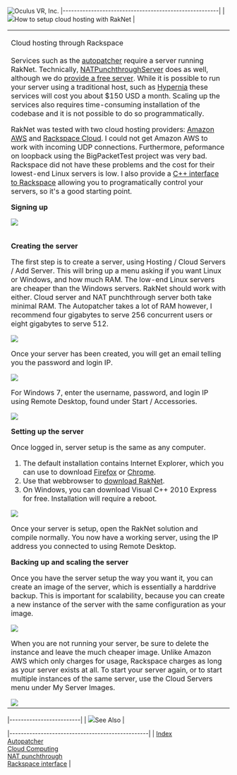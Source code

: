 <span style="background-color: rgb(255, 255, 255);">![Oculus VR, Inc.](RakNet_Icon_Final-copy.jpg)</span>
|-------------------------------------------------------|
| ![](spacer.gif)How to setup cloud hosting with RakNet |

<table>
<colgroup>
<col width="100%" />
</colgroup>
<tbody>
<tr class="odd">
<td align="left"><p><span class="RakNetBlueHeader">Cloud hosting through Rackspace</span><br /><br /> Services such as the <a href="autopatcher.html">autopatcher</a> require a server running RakNet. Technically, <a href="natpunchthrough.html">NATPunchthroughServer</a> does as well, although we do <a href="http://www.jenkinssoftware.com/forum/index.php?topic=5006.0">provide a free server</a>. While it is possible to run your server using a traditional host, such as <a href="http://www.hypernia.com/">Hypernia</a> these services will cost you about $150 USD a month. Scaling up the services also requires time-consuming installation of the codebase and it is not possible to do so programmatically.</p>
<p>RakNet was tested with two cloud hosting providers: <a href="http://aws.amazon.com/">Amazon AWS</a> and <a href="http://www.rackspace.com/cloud/">Rackspace Cloud</a>. I could not get Amazon AWS to work with incoming UDP connections. Furthermore, peformance on loopback using the BigPacketTest project was very bad. Rackspace did not have these problems and the cost for their lowest-end Linux servers is low. I also provide a <a href="rackspaceinterface.html">C++ interface to Rackspace</a> allowing you to programatically control your servers, so it's a good starting point.</p>
<p><strong>Signing up</strong></p>
<p><img src="cloudhosting1.jpg" /></p>
<p><br /> <strong>Creating the server</strong></p>
<p>The first step is to create a server, using Hosting / Cloud Servers / Add Server. This will bring up a menu asking if you want Linux or Windows, and how much RAM. The low-end Linux servers are cheaper than the Windows servers. RakNet should work with either. Cloud server and NAT punchthrough server both take minimal RAM. The Autopatcher takes a lot of RAM however, I recommend four gigabytes to serve 256 concurrent users or eight gigabytes to serve 512.</p>
<p><img src="cloudhosting2.jpg" /></p>
<p>Once your server has been created, you will get an email telling you the password and login IP.</p>
<p><img src="cloudhosting3.jpg" /></p>
<p>For Windows 7, enter the username, password, and login IP using Remote Desktop, found under Start / Accessories.</p>
<p><img src="cloudhosting4.jpg" /></p>
<p></p>
<p><strong>Setting up the server</strong></p>
<p>Once logged in, server setup is the same as any computer.</p>
<ol>
<li>The default installation contains Internet Explorer, which you can use to download <a href="http://www.mozilla.com/en-US/firefox/">Firefox</a> or <a href="http://www.google.com/chrome">Chrome</a>.</li>
<li>Use that webbrowser to <a href="http://www.jenkinssoftware.com/download.html">download RakNet</a>.</li>
<li>On Windows, you can download Visual C++ 2010 Express for free. Installation will require a reboot.</li>
</ol>
<p><img src="cloudhosting5.jpg" /></p>
<p>Once your server is setup, open the RakNet solution and compile normally. You now have a working server, using the IP address you connected to using Remote Desktop.</p>
<p><strong>Backing up and scaling the server</strong></p>
<p>Once you have the server setup the way you want it, you can create an image of the server, which is essentially a harddrive backup. This is important for scalability, because you can create a new instance of the server with the same configuration as your image.</p>
<p><img src="cloudhosting6.jpg" /></p>
<p>When you are not running your server, be sure to delete the instance and leave the much cheaper image. Unlike Amazon AWS which only charges for usage, Rackspace charges as long as your server exists at all. To start your server again, or to start multiple instances of the same server, use the Cloud Servers menu under My Server Images.</p>
<img src="cloudhosting7.jpg" /></td>
</tr>
</tbody>
</table>

|-------------------------|
| ![](spacer.gif)See Also |

|-------------------------------------------------|
| [Index](index.html)                             
  [Autopatcher](autopatcher.html)                 
  [Cloud Computing](cloudcomputing.html)          
  [NAT punchthrough](natpunchthrough.html)        
  [Rackspace interface](rackspaceinterface.html)  |
